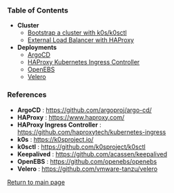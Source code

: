 ### Table of Contents

  - **Cluster**
    - [Bootstrap a cluster with k0s/k0sctl](cluster/k0s/)
    - [External Load Balancer with HAProxy](cluster/external-lb/)
  - **Deployments**
    - [ArgoCD](deployments/argocd)
    - [HAProxy Kubernetes Ingress Controller](deployments/haproxy-ingress)
    - [OpenEBS](deployments/openebs)
    - [Velero](deployments/velero)

### References

- **ArgoCD** : https://github.com/argoproj/argo-cd/
- **HAProxy** : https://www.haproxy.com/
- **HAProxy Ingress Controller** : https://github.com/haproxytech/kubernetes-ingress
- **k0s** : https://k0sproject.io/
- **k0sctl** : https://github.com/k0sproject/k0sctl
- **Keepalived** : https://github.com/acassen/keepalived
- **OpenEBS** :  https://github.com/openebs/openebs
- **Velero** : https://github.com/vmware-tanzu/velero 

[Return to main page](../README.md)
